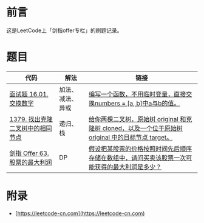 # 前言

这是LeetCode上「剑指offer专栏」的刷题记录。

# 题目

| 代码 | 解法 | 链接 |
| ---- | ---- | ---- |
| [面试题 16.01. 交换数字](SwapNumbers.java) |  加法、减法、异或 | [编写一个函数，不用临时变量，直接交换numbers = [a, b]中a与b的值。](https://leetcode-cn.com/problems/swap-numbers-lcci/) |
| [1379. 找出克隆二叉树中的相同节点](GetTargetCopy.java) |  递归、栈 | [给你两棵二叉树，原始树 original 和克隆树 cloned，以及一个位于原始树 original 中的目标节点 target。](https://leetcode-cn.com/problems/find-a-corresponding-node-of-a-binary-tree-in-a-clone-of-that-tree/) |
| [剑指 Offer 63. 股票的最大利润](../dp/MaxProfit.java) |  DP | [假设把某股票的价格按照时间先后顺序存储在数组中，请问买卖该股票一次可能获得的最大利润是多少？](https://leetcode-cn.com/problems/gu-piao-de-zui-da-li-run-lcof/) |

# 附录

 - [https://leetcode-cn.com](https://leetcode-cn.com)
